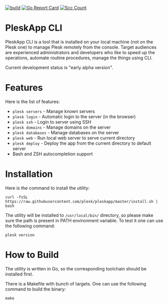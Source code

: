 [![build](https://github.com/plesk/pleskapp/actions/workflows/test.yml/badge.svg)](https://github.com/plesk/pleskapp/actions?query=workflow%3Atest)
[![Go Report Card](https://goreportcard.com/badge/github.com/plesk/pleskapp)](https://goreportcard.com/report/github.com/plesk/pleskapp)
[![Scc Count](https://sloc.xyz/github/plesk/pleskapp/)](https://github.com/plesk/pleskapp/)

# PleskApp CLI

PleskApp CLI is a tool that is installed on your local machine (not on the Plesk one) to manage Plesk remotely
from the console. Target audiences are experienced administrators and developers who like to speed up the
operations, automate routine procedures, manage the things using CLI.

Current development status is "early alpha version".

# Features

Here is the list of features:
* `plesk servers` - Manage known servers
* `plesk login` - Automatic login to the server (in the browser)
* `plesk ssh` - Login to server using SSH
* `plesk domains` - Manage domains on the server
* `plesk databases` - Manage databases on the server
* `plesk web` - Run local web server to serve current directory
* `plesk deploy` - Deploy the app from the current directory to default server
* Bash and ZSH autocompletion support

# Installation

Here is the command to install the utility:

```
curl -fsSL https://raw.githubusercontent.com/plesk/pleskapp/master/install.sh | bash
```

The utility will be installed to `/usr/local/bin/` directory, so please make sure the path is present in PATH
environment variable. To test it one can use the following command:

```
plesk version
```

# How to Build

The utility is written in Go, so the corresponding toolchain should be installed first.

There is a Makefile with bunch of targets. One can use the following command to build the binary:

```
make
```

